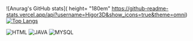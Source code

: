 ![Anurag's GitHub stats]( height= "180em" https://github-readme-stats.vercel.app/api?username=Higor3D&show_icons=true&theme=omni) [![Top Langs](https://github-readme-stats.vercel.app/api/top-langs/?username=Higor3D&theme=omni)](https://github.com/Higor3D/github-readme-stats)

![HTML](https://img.shields.io/badge/HTML-239120?style=for-the-badge&logo=html5&logoColor=white)
![JAVA](https://img.shields.io/badge/Java-ED8B00?style=for-the-badge&logo=openjdk&logoColor=white)
![MYSQL](https://img.shields.io/badge/MySQL-005C84?style=for-the-badge&logo=mysql&logoColor=white)

